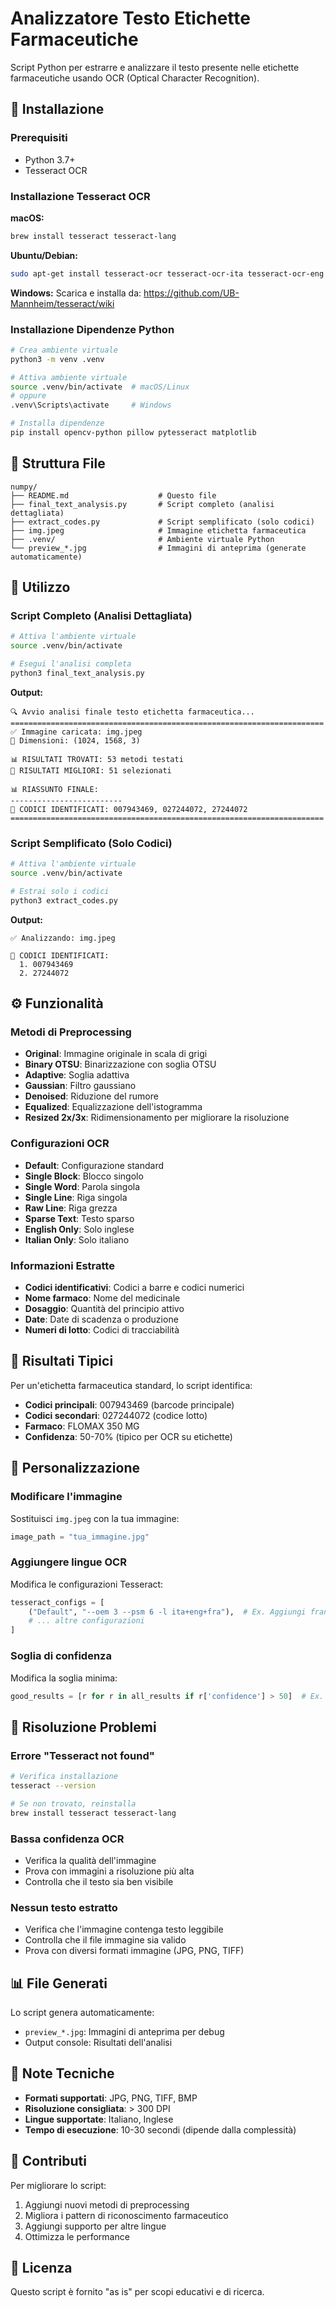 # Analizzatore Testo Etichette Farmaceutiche

Script Python per estrarre e analizzare il testo presente nelle etichette farmaceutiche usando OCR (Optical Character Recognition).

## 🚀 Installazione

### Prerequisiti
- Python 3.7+
- Tesseract OCR

### Installazione Tesseract OCR

**macOS:**
```bash
brew install tesseract tesseract-lang
```

**Ubuntu/Debian:**
```bash
sudo apt-get install tesseract-ocr tesseract-ocr-ita tesseract-ocr-eng
```

**Windows:**
Scarica e installa da: https://github.com/UB-Mannheim/tesseract/wiki

### Installazione Dipendenze Python

```bash
# Crea ambiente virtuale
python3 -m venv .venv

# Attiva ambiente virtuale
source .venv/bin/activate  # macOS/Linux
# oppure
.venv\Scripts\activate     # Windows

# Installa dipendenze
pip install opencv-python pillow pytesseract matplotlib
```

## 📁 Struttura File

```
numpy/
├── README.md                    # Questo file
├── final_text_analysis.py       # Script completo (analisi dettagliata)
├── extract_codes.py             # Script semplificato (solo codici)
├── img.jpeg                     # Immagine etichetta farmaceutica
├── .venv/                       # Ambiente virtuale Python
└── preview_*.jpg                # Immagini di anteprima (generate automaticamente)
```

## 🔧 Utilizzo

### Script Completo (Analisi Dettagliata)
```bash
# Attiva l'ambiente virtuale
source .venv/bin/activate

# Esegui l'analisi completa
python3 final_text_analysis.py
```

**Output:**
```
🔍 Avvio analisi finale testo etichetta farmaceutica...
======================================================================
✅ Immagine caricata: img.jpeg
📏 Dimensioni: (1024, 1568, 3)

📊 RISULTATI TROVATI: 53 metodi testati
🎯 RISULTATI MIGLIORI: 51 selezionati

📊 RIASSUNTO FINALE:
-------------------------
🔢 CODICI IDENTIFICATI: 007943469, 027244072, 27244072
======================================================================
```

### Script Semplificato (Solo Codici)
```bash
# Attiva l'ambiente virtuale
source .venv/bin/activate

# Estrai solo i codici
python3 extract_codes.py
```

**Output:**
```
✅ Analizzando: img.jpeg

🔢 CODICI IDENTIFICATI:
  1. 007943469
  2. 27244072
```

## ⚙️ Funzionalità

### Metodi di Preprocessing
- **Original**: Immagine originale in scala di grigi
- **Binary OTSU**: Binarizzazione con soglia OTSU
- **Adaptive**: Soglia adattiva
- **Gaussian**: Filtro gaussiano
- **Denoised**: Riduzione del rumore
- **Equalized**: Equalizzazione dell'istogramma
- **Resized 2x/3x**: Ridimensionamento per migliorare la risoluzione

### Configurazioni OCR
- **Default**: Configurazione standard
- **Single Block**: Blocco singolo
- **Single Word**: Parola singola
- **Single Line**: Riga singola
- **Raw Line**: Riga grezza
- **Sparse Text**: Testo sparso
- **English Only**: Solo inglese
- **Italian Only**: Solo italiano

### Informazioni Estratte
- **Codici identificativi**: Codici a barre e codici numerici
- **Nome farmaco**: Nome del medicinale
- **Dosaggio**: Quantità del principio attivo
- **Date**: Date di scadenza o produzione
- **Numeri di lotto**: Codici di tracciabilità

## 🎯 Risultati Tipici

Per un'etichetta farmaceutica standard, lo script identifica:

- **Codici principali**: 007943469 (barcode principale)
- **Codici secondari**: 027244072 (codice lotto)
- **Farmaco**: FLOMAX 350 MG
- **Confidenza**: 50-70% (tipico per OCR su etichette)

## 🔧 Personalizzazione

### Modificare l'immagine
Sostituisci `img.jpeg` con la tua immagine:
```python
image_path = "tua_immagine.jpg"
```

### Aggiungere lingue OCR
Modifica le configurazioni Tesseract:
```python
tesseract_configs = [
    ("Default", "--oem 3 --psm 6 -l ita+eng+fra"),  # Ex. Aggiungi francese
    # ... altre configurazioni
]
```

### Soglia di confidenza
Modifica la soglia minima:
```python
good_results = [r for r in all_results if r['confidence'] > 50]  # Ex. Cambia da 30 a 50
```

## 🐛 Risoluzione Problemi

### Errore "Tesseract not found"
```bash
# Verifica installazione
tesseract --version

# Se non trovato, reinstalla
brew install tesseract tesseract-lang
```

### Bassa confidenza OCR
- Verifica la qualità dell'immagine
- Prova con immagini a risoluzione più alta
- Controlla che il testo sia ben visibile

### Nessun testo estratto
- Verifica che l'immagine contenga testo leggibile
- Controlla che il file immagine sia valido
- Prova con diversi formati immagine (JPG, PNG, TIFF)

## 📊 File Generati

Lo script genera automaticamente:
- `preview_*.jpg`: Immagini di anteprima per debug
- Output console: Risultati dell'analisi

## 📝 Note Tecniche

- **Formati supportati**: JPG, PNG, TIFF, BMP
- **Risoluzione consigliata**: > 300 DPI
- **Lingue supportate**: Italiano, Inglese
- **Tempo di esecuzione**: 10-30 secondi (dipende dalla complessità)

## 🤝 Contributi

Per migliorare lo script:
1. Aggiungi nuovi metodi di preprocessing
2. Migliora i pattern di riconoscimento farmaceutico
3. Aggiungi supporto per altre lingue
4. Ottimizza le performance

## 📄 Licenza

Questo script è fornito "as is" per scopi educativi e di ricerca.
